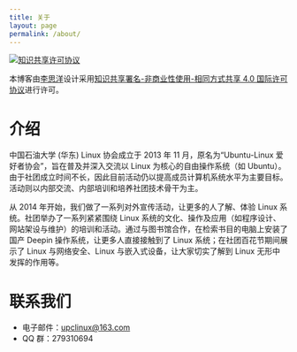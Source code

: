 ```yaml
---
title: 关于
layout: page
permalink: /about/
---
```


<a rel="license" href="http://creativecommons.org/licenses/by-nc-sa/4.0/"><img alt="知识共享许可协议" style="border-width:0" src="https://i.creativecommons.org/l/by-nc-sa/4.0/88x31.png" /></a>

本博客由[李思洋](https://github.com/vjudge1)设计采用<a rel="license" href="http://creativecommons.org/licenses/by-nc-sa/4.0/">知识共享署名-非商业性使用-相同方式共享 4.0 国际许可协议</a>进行许可。

# 介绍

中国石油大学 (华东) Linux 协会成立于 2013 年 11 月，原名为“Ubuntu-Linux 爱好者协会”，旨在普及并深入交流以 Linux 为核心的自由操作系统（如 Ubuntu）。由于社团成立时间不长，因此目前活动仍以提高成员计算机系统水平为主要目标。活动则以内部交流、内部培训和培养社团技术骨干为主。

从 2014 年开始，我们做了一系列对外宣传活动，让更多的人了解、体验 Linux 系统。社团举办了一系列紧紧围绕 Linux 系统的文化、操作及应用（如程序设计、网站架设与维护）的培训和活动。通过与图书馆合作，在检索书目的电脑上安装了国产 Deepin 操作系统，让更多人直接接触到了 Linux 系统；在社团百花节期间展示了 Linux 与网络安全、Linux 与嵌入式设备，让大家切实了解到 Linux 无形中发挥的作用等。

# 联系我们

* 电子邮件：[upclinux@163.com](mailto:upclinux@163.com)
* QQ 群：279310694

